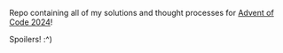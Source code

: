 Repo containing all of my solutions and thought processes for [Advent of Code 2024](https://adventofcode.com/2024)!

Spoilers! :^)
